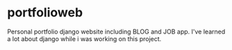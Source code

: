 # portfolioweb

Personal portfolio django website including BLOG and JOB app. 
I've learned a lot about django while i was working on this project. 
